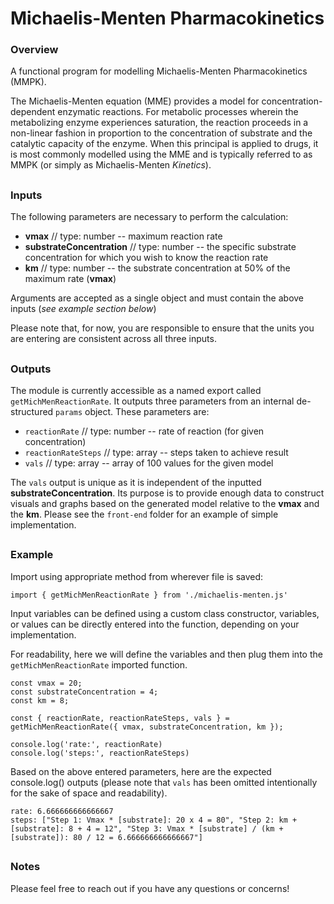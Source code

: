 # Michaelis-Menten Pharmacokinetics

### Overview
A functional program for modelling Michaelis-Menten Pharmacokinetics (MMPK). 

The Michaelis-Menten equation (MME) provides a model for concentration-dependent enzymatic reactions. For metabolic processes wherein the metabolizing enzyme experiences saturation, the reaction proceeds in a non-linear fashion in proportion to the concentration of substrate and the catalytic capacity of the enzyme. When this principal is applied to drugs, it is most commonly modelled using the MME and is typically referred to as MMPK (or simply as Michaelis-Menten *Kinetics*). 

##

### Inputs

The following parameters are necessary to perform the calculation: 

* **vmax** // type: number -- maximum reaction rate
* **substrateConcentration** // type: number -- the specific substrate concentration for which you wish to know the reaction rate
* **km** // type: number -- the substrate concentration at 50% of the maximum rate (**vmax**)

Arguments are accepted as a single object and must contain the above inputs (*see example section below*)

Please note that, for now, you are responsible to ensure that the units you are entering are consistent across all three inputs. 

##

### Outputs

The module is currently accessible as a named export called `getMichMenReactionRate`. It outputs three parameters from an internal de-structured `params` object. These parameters are: 
* `reactionRate` // type: number -- rate of reaction (for given concentration)
* `reactionRateSteps` // type: array -- steps taken to achieve result
* `vals` // type: array -- array of 100 values for the given model

The `vals` output is unique as it is independent of the inputted **substrateConcentration**. Its purpose is to provide enough data to construct visuals and graphs based on the generated model relative to the **vmax** and the **km**. Please see the `front-end` folder for an example of simple implementation. 

##

### Example

Import using appropriate method from wherever file is saved:

```
import { getMichMenReactionRate } from './michaelis-menten.js'
```

Input variables can be defined using a custom class constructor, variables, or values can be directly entered into the function, depending on your implementation.

For readability, here we will define the variables and then plug them into the  `getMichMenReactionRate`  imported function.

```
const vmax = 20;
const substrateConcentration = 4;
const km = 8; 

const { reactionRate, reactionRateSteps, vals } = getMichMenReactionRate({ vmax, substrateConcentration, km });

console.log('rate:', reactionRate)
console.log('steps:', reactionRateSteps)
```
Based on the above entered parameters, here are the expected console.log() outputs (please note that `vals` has been omitted intentionally for the sake of space and readability). 
```
rate: 6.666666666666667
steps: ["Step 1: Vmax * [substrate]: 20 x 4 = 80", "Step 2: km + [substrate]: 8 + 4 = 12", "Step 3: Vmax * [substrate] / (km + [substrate]): 80 / 12 = 6.666666666666667"]
```
##

### Notes

Please feel free to reach out if you have any questions or concerns!